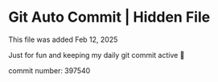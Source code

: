 # Git Auto Commit | Hidden File

This file was added Feb 12, 2025

Just for fun and keeping my daily git commit active 🤪

commit number: 397540

